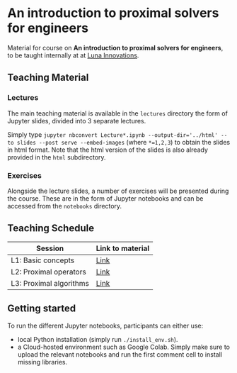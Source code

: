 # An introduction to proximal solvers for engineers

Material for course on **An introduction to proximal solvers for engineers**, to be taught internally at 
at [Luna Innovations](http://lunainc.com).

## Teaching Material

### Lectures
The main teaching material is available in the ``lectures`` directory the form of Jupyter slides, divided into 3 separate lectures. 

Simply type ``jupyter nbconvert Lecture*.ipynb --output-dir='../html' --to slides --post serve --embed-images`` (where ``*=1,2,3``) to obtain the slides in html format. Note that the html version of the slides is also already provided in the ``html`` subdirectory.

### Exercises
Alongside the lecture slides, a number of exercises will be presented during the course. These are in the form of Jupyter notebooks and can be accessed from the ``notebooks`` directory.

## Teaching Schedule

| Session                         |            Link to material         |
|---------------------------------|-------------------------------------|
| L1: Basic concepts              | [Link](lectures/Lecture1.ipynb)     |
| L2: Proximal operators          | [Link](notebooks/Lecture2.ipynb)    |
| L3: Proximal algorithms         | [Link](notebooks/Lecture3.ipynb)    |


## Getting started

To run the different Jupyter notebooks, participants can either use:

- local Python installation (simply run ``./install_env.sh``).
- a Cloud-hosted environment such as Google Colab. Simply make sure to upload the relevant notebooks and run the first comment cell to install missing libraries.
